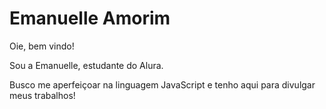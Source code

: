 # Emanuelle Amorim
Oie, bem vindo!

Sou a Emanuelle, estudante do Alura.

Busco me aperfeiçoar na linguagem JavaScript e tenho aqui para divulgar meus trabalhos!

